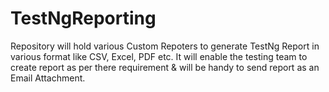 # TestNgReporting
Repository will hold various Custom Repoters to generate TestNg Report in various format like CSV, Excel, PDF etc. It will enable the testing team to create report as per there requirement &amp; will be handy to send report as an Email Attachment.
